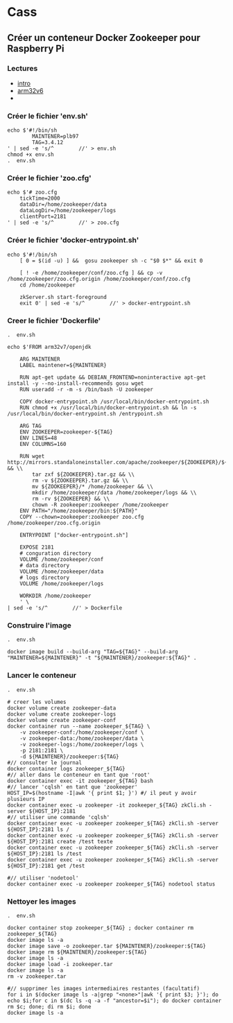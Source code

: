 #  Cass

## Créer un conteneur Docker Zookeeper pour Raspberry Pi

### Lectures

* [intro](http://blog.xebia.fr/2015/02/24/introduction-et-demystification-de-zookeeper/)
* [arm32v6](https://hub.docker.com/r/arm32v6/zookeeper/)
* 

### Créer le fichier 'env.sh' 

    echo $'#!/bin/sh
            MAINTENER=plb97
            TAG=3.4.12
    ' | sed -e 's/^        //' > env.sh
    chmod +x env.sh
    .  env.sh

### Créer le fichier 'zoo.cfg' 

    echo $'# zoo.cfg
        tickTime=2000
        dataDir=/home/zookeeper/data
        dataLogDir=/home/zookeeper/logs
        clientPort=2181
    ' | sed -e 's/^        //' > zoo.cfg 

### Créer le fichier 'docker-entrypoint.sh' 

    echo $'#!/bin/sh
        [ 0 = $(id -u) ] &&  gosu zookeeper sh -c "$0 $*" && exit 0
        
        [ ! -e /home/zookeeper/conf/zoo.cfg ] && cp -v /home/zookeeper/zoo.cfg.origin /home/zookeeper/conf/zoo.cfg
        cd /home/zookeeper
        
        zkServer.sh start-foreground
        exit 0' | sed -e 's/^        //' > docker-entrypoint.sh

### Creer le fichier 'Dockerfile'

    .  env.sh

    echo $'FROM arm32v7/openjdk
        
        ARG MAINTENER
        LABEL maintener=${MAINTENER}
        
        RUN apt-get update && DEBIAN_FRONTEND=noninteractive apt-get install -y --no-install-recommends gosu wget
        RUN useradd -r -m -s /bin/bash -U zookeeper
        
        COPY docker-entrypoint.sh /usr/local/bin/docker-entrypoint.sh
        RUN chmod +x /usr/local/bin/docker-entrypoint.sh && ln -s /usr/local/bin/docker-entrypoint.sh /entrypoint.sh
        
        ARG TAG
        ENV ZOOKEEPER=zookeeper-${TAG}
        ENV LINES=48
        ENV COLUMNS=160
        
        RUN wget http://mirrors.standaloneinstaller.com/apache/zookeeper/${ZOOKEEPER}/${ZOOKEEPER}.tar.gz && \\
            tar zxf ${ZOOKEEPER}.tar.gz && \\
            rm -v ${ZOOKEEPER}.tar.gz && \\
            mv ${ZOOKEEPER}/* /home/zookeeper && \\
            mkdir /home/zookeeper/data /home/zookeeper/logs && \\
            rm -rv ${ZOOKEEPER} && \\
            chown -R zookeeper:zookeeper /home/zookeeper
        ENV PATH="/home/zookeeper/bin:${PATH}"
        COPY --chown=zookeeper:zookeeper zoo.cfg /home/zookeeper/zoo.cfg.origin
        
        ENTRYPOINT ["docker-entrypoint.sh"]
        
        EXPOSE 2181
        # conguration directory
        VOLUME /home/zookeeper/conf
        # data directory
        VOLUME /home/zookeeper/data
        # logs directory
        VOLUME /home/zookeeper/logs
        
        WORKDIR /home/zookeeper
        ' \
    | sed -e 's/^        //' > Dockerfile

### Construire l'image

    .  env.sh

    docker image build --build-arg "TAG=${TAG}" --build-arg "MAINTENER=${MAINTENER}" -t "${MAINTENER}/zookeeper:${TAG}" .
    
### Lancer le conteneur

    .  env.sh

    # creer les volumes
    docker volume create zookeeper-data
    docker volume create zookeeper-logs
    docker volume create zookeeper-conf
    docker container run --name zookeeper_${TAG} \
        -v zookeeper-conf:/home/zookeeper/conf \
        -v zookeeper-data:/home/zookeeper/data \
        -v zookeeper-logs:/home/zookeeper/logs \
        -p 2181:2181 \
        -d ${MAINTENER}/zookeeper:${TAG}
    #// consulter le journal
    docker container logs zookeeper_${TAG}
    #// aller dans le conteneur en tant que 'root'
    docker container exec -it zookeeper_${TAG} bash
    #// lancer 'cqlsh' en tant que 'zookeeper'
    HOST_IP=$(hostname -I|awk '{ print $1; }') #/ il peut y avoir plusieurs IP
    docker container exec -u zookeeper -it zookeeper_${TAG} zkCli.sh -server ${HOST_IP}:2181
    #// utiliser une commande 'cqlsh'
    docker container exec -u zookeeper zookeeper_${TAG} zkCli.sh -server ${HOST_IP}:2181 ls /
    docker container exec -u zookeeper zookeeper_${TAG} zkCli.sh -server ${HOST_IP}:2181 create /test texte
    docker container exec -u zookeeper zookeeper_${TAG} zkCli.sh -server ${HOST_IP}:2181 ls /test
    docker container exec -u zookeeper zookeeper_${TAG} zkCli.sh -server ${HOST_IP}:2181 get /test
    
    #// utiliser 'nodetool'
    docker container exec -u zookeeper zookeeper_${TAG} nodetool status
  
### Nettoyer les images
  
    .  env.sh

    docker container stop zookeeper_${TAG} ; docker container rm zookeeper_${TAG}
    docker image ls -a 
    docker image save -o zookeeper.tar ${MAINTENER}/zookeeper:${TAG}
    docker image rm ${MAINTENER}/zookeeper:${TAG}
    docker image ls -a
    docker image load -i zookeeper.tar
    docker image ls -a
    rm -v zookeeper.tar
    
    #// supprimer les images intermediaires restantes (facultatif)
    for i in $(docker image ls -a|grep "<none>"|awk '{ print $3; }'); do echo $i;for c in $(dc ls -q -a -f "ancestor=$i"); do docker container rm $c; done; di rm $i; done
    docker image ls -a
 


